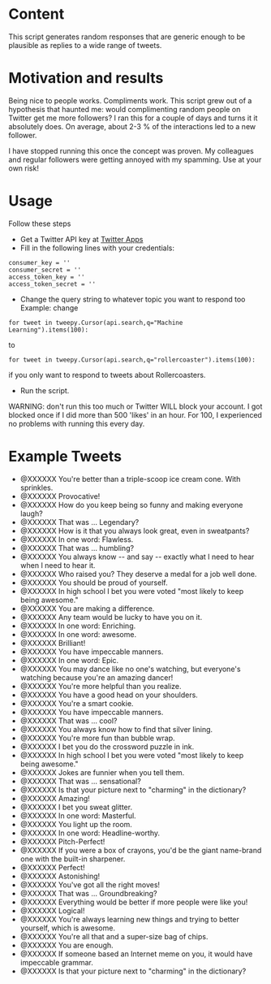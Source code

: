 # Content
This script generates random responses that are generic enough to be plausible as replies to a wide range of tweets.

# Motivation and results
Being nice to people works. Compliments work. This script grew out of a hypothesis that haunted me: would complimenting random people on Twitter get me more followers? I ran this for a couple of days and turns it it absolutely does. On average, about 2-3 % of the interactions led to a new follower.

I have stopped running this once the concept was proven. My colleagues and regular followers were getting annoyed with my spamming. Use at your own risk!

# Usage

Follow these steps
* Get a Twitter API key at [Twitter Apps](https://apps.twitter.com/)
* Fill in the following lines with your credentials:
~~~~
consumer_key = ''
consumer_secret = ''
access_token_key = ''
access_token_secret = ''
~~~~
* Change the query string to whatever topic you want to respond too
Example: change
~~~~
for tweet in tweepy.Cursor(api.search,q="Machine Learning").items(100):
~~~~
to
~~~~
for tweet in tweepy.Cursor(api.search,q="rollercoaster").items(100):
~~~~
if you only want to respond to tweets about Rollercoasters.
* Run the script. 

WARNING: don't run this too much or Twitter WILL block your account. I got blocked once if I did more than 500 'likes' in an hour. For 100, I experienced no problems with running this every day.

# Example Tweets
*  @XXXXXX You're better than a triple-scoop ice cream cone. With sprinkles.
*  @XXXXXX Provocative!
*  @XXXXXX How do you keep being so funny and making everyone laugh?
*  @XXXXXX That was ...  Legendary?
*  @XXXXXX How is it that you always look great, even in sweatpants?
*  @XXXXXX In one word: Flawless.
*  @XXXXXX That was ...  humbling?
*  @XXXXXX You always know -- and say -- exactly what I need to hear when I need to hear it.
*  @XXXXXX Who raised you? They deserve a medal for a job well done.
*  @XXXXXX You should be proud of yourself.
*  @XXXXXX In high school I bet you were voted "most likely to keep being awesome."
*  @XXXXXX You are making a difference.
*  @XXXXXX Any team would be lucky to have you on it.
*  @XXXXXX In one word: Enriching.
*  @XXXXXX In one word: awesome.
*  @XXXXXX Brilliant!
*  @XXXXXX You have impeccable manners.
*  @XXXXXX In one word: Epic.
*  @XXXXXX You may dance like no one's watching, but everyone's watching because you're an amazing dancer!
*  @XXXXXX You're more helpful than you realize.
*  @XXXXXX You have a good head on your shoulders.
*  @XXXXXX You're a smart cookie.
*  @XXXXXX You have impeccable manners.
*  @XXXXXX That was ...  cool?
*  @XXXXXX You always know how to find that silver lining.
*  @XXXXXX You're more fun than bubble wrap.
*  @XXXXXX I bet you do the crossword puzzle in ink.
*  @XXXXXX In high school I bet you were voted "most likely to keep being awesome."
*  @XXXXXX Jokes are funnier when you tell them.
*  @XXXXXX That was ...  sensational?
*  @XXXXXX Is that your picture next to "charming" in the dictionary?
*  @XXXXXX Amazing!
*  @XXXXXX I bet you sweat glitter.
*  @XXXXXX In one word: Masterful.
*  @XXXXXX You light up the room.
*  @XXXXXX In one word: Headline-worthy.
*  @XXXXXX Pitch-Perfect!
*  @XXXXXX If you were a box of crayons, you'd be the giant name-brand one with the built-in sharpener.
*  @XXXXXX Perfect!
*  @XXXXXX Astonishing!
*  @XXXXXX You've got all the right moves!
*  @XXXXXX That was ...  Groundbreaking?
*  @XXXXXX Everything would be better if more people were like you!
*  @XXXXXX Logical!
*  @XXXXXX You're always learning new things and trying to better yourself, which is awesome.
*  @XXXXXX You're all that and a super-size bag of chips.
*  @XXXXXX You are enough.
*  @XXXXXX If someone based an Internet meme on you, it would have impeccable grammar.
*  @XXXXXX Is that your picture next to "charming" in the dictionary?
